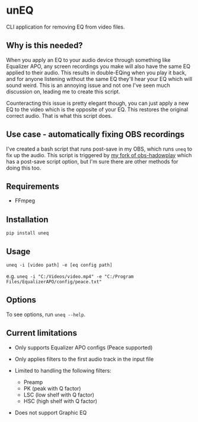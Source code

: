 # unEQ

CLI application for removing EQ from video files.

## Why is this needed?

When you apply an EQ to your audio device through something like Equalizer APO, any screen recordings you make will also have the same EQ applied to their audio. This results in double-EQing when you play it back, and for anyone listening without the same EQ they'll hear your EQ which will sound weird. This is an annoying issue and not one I've seen much discussion on, leading me to create this script.

Counteracting this issue is pretty elegant though, you can just apply a new EQ to the video which is the opposite of your EQ. This restores the original correct audio. That is what this script does.

## Use case - automatically fixing OBS recordings

I've created a bash script that runs post-save in my OBS, which runs `uneq` to fix up the audio. This script is triggered by [my fork of obs-hadowplay](https://github.com/f0e/obs-hadowplay) which has a post-save script option, but I'm sure there are other methods for doing this too.

## Requirements

- FFmpeg

## Installation

`pip install uneq`

## Usage

`uneq -i [video path] -e [eq config path]`

e.g. `uneq -i "C:/Videos/video.mp4" -e "C:/Program Files/EqualizerAPO/config/peace.txt"`

## Options

To see options, run `uneq --help`.

## Current limitations

- Only supports Equalizer APO configs (Peace supported)

- Only applies filters to the first audio track in the input file

- Limited to handling the following filters:

  - Preamp
  - PK (peak with Q factor)
  - LSC (low shelf with Q factor)
  - HSC (high shelf with Q factor)

- Does not support Graphic EQ
